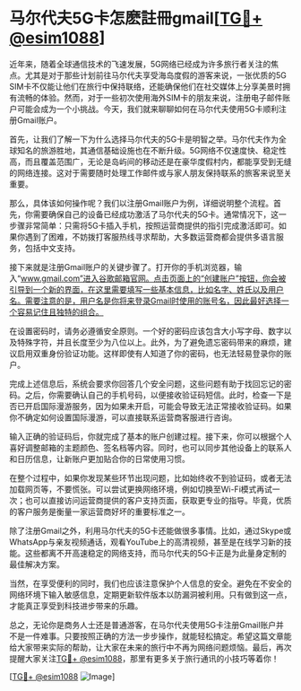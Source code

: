 # 马尔代夫5G卡怎麽註冊gmail[[TG💪+ @esim1088](https://t.me/s/esim1088)]

近年来，随着全球通信技术的飞速发展，5G网络已经成为许多旅行者关注的焦点。尤其是对于那些计划前往马尔代夫享受海岛度假的游客来说，一张优质的5G SIM卡不仅能让他们在旅行中保持联络，还能确保他们在社交媒体上分享美景时拥有流畅的体验。然而，对于一些初次使用海外SIM卡的朋友来说，注册电子邮件账户可能会成为一个小挑战。今天，我们就来聊聊如何在马尔代夫使用5G卡顺利注册Gmail账户。

首先，让我们了解一下为什么选择马尔代夫的5G卡是明智之举。马尔代夫作为全球知名的旅游胜地，其通信基础设施也在不断升级。5G网络不仅速度快、稳定性高，而且覆盖范围广，无论是岛屿间的移动还是在豪华度假村内，都能享受到无缝的网络连接。这对于需要随时处理工作邮件或与家人朋友保持联系的旅客来说至关重要。

那么，具体该如何操作呢？我们以注册Gmail账户为例，详细说明整个流程。首先，你需要确保自己的设备已经成功激活了马尔代夫的5G卡。通常情况下，这一步骤非常简单：只需将5G卡插入手机，按照运营商提供的指引完成激活即可。如果你遇到了困难，不妨拨打客服热线寻求帮助，大多数运营商都会提供多语言服务，包括中文支持。

接下来就是注册Gmail账户的关键步骤了。打开你的手机浏览器，输入“www.gmail.com”进入谷歌邮箱官网。点击页面上的“创建账户”按钮，你会被引导到一个新的界面，在这里需要填写一些基本信息，比如名字、姓氏以及用户名。需要注意的是，用户名是你将来登录Gmail时使用的账号名，因此最好选择一个容易记住且独特的组合。

在设置密码时，请务必遵循安全原则。一个好的密码应该包含大小写字母、数字以及特殊字符，并且长度至少为八位以上。此外，为了避免遗忘密码带来的麻烦，建议启用双重身份验证功能。这样即使有人知道了你的密码，也无法轻易登录你的账户。

完成上述信息后，系统会要求你回答几个安全问题，这些问题有助于找回忘记的密码。之后，你需要确认自己的手机号码，以便接收验证码短信。此时，检查一下是否已开启国际漫游服务，因为如果未开启，可能会导致无法正常接收验证码。如果你不确定如何设置国际漫游，可以直接联系运营商客服进行咨询。

输入正确的验证码后，你就完成了基本的账户创建过程。接下来，你可以根据个人喜好调整邮箱的主题颜色、签名档等内容。同时，也可以同步其他设备上的联系人和日历信息，让新账户更加贴合你的日常使用习惯。

在整个过程中，如果你发现某些环节出现问题，比如始终收不到验证码，或者无法加载网页等，不要慌张。可以尝试更换网络环境，例如切换至Wi-Fi模式再试一次；也可以直接访问运营商提供的客户支持页面，获取更专业的指导。毕竟，优质的客户服务是衡量一家运营商好坏的重要标准之一。

除了注册Gmail之外，利用马尔代夫的5G卡还能做很多事情。比如，通过Skype或WhatsApp与亲友视频通话，观看YouTube上的高清视频，甚至是在线学习新的技能。这些都离不开高速稳定的网络支持，而马尔代夫的5G卡正是为此量身定制的最佳解决方案。

当然，在享受便利的同时，我们也应该注意保护个人信息的安全。避免在不安全的网络环境下输入敏感信息，定期更新软件版本以防漏洞被利用。只有做到这一点，才能真正享受到科技进步带来的乐趣。

总之，无论你是商务人士还是普通游客，在马尔代夫使用5G卡注册Gmail账户并不是一件难事。只要按照正确的方法一步步操作，就能轻松搞定。希望这篇文章能给大家带来实际的帮助，让大家在未来的旅行中不再为网络问题烦恼。最后，再次提醒大家关注[TG💪+ @esim1088](https://t.me/s/esim1088)，那里有更多关于旅行通讯的小技巧等着你！

[[TG💪+ @esim1088](https://t.me/s/esim1088) ![Image](https://i.postimg.cc/4NQfJmqS/Snipaste-2025-05-13-00-14-12.png)]